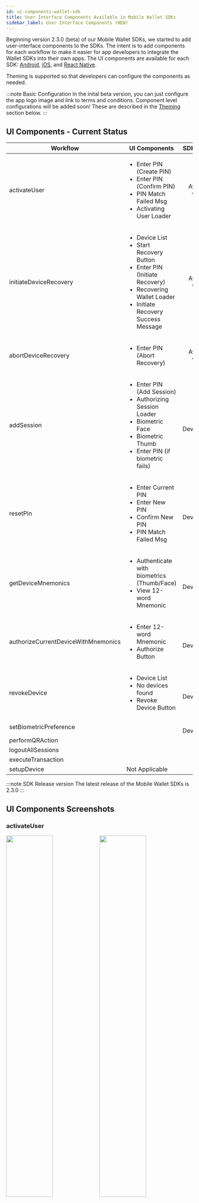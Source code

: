 ```yaml
---
id: ui-components-wallet-sdk
title: User Interface Components Available in Mobile Wallet SDKs
sidebar_label: User Interface Components (NEW)
---
```


Beginning version 2.3.0 (beta) of our Mobile Wallet SDKs, we started to add user-interface components to the SDKs. The intent is to add components for each workflow to make it easier for app developers to integrate the Wallet SDKs into their own apps. The UI components are available for each SDK: [Android](/platform/docs/sdk/mobile-wallet-sdks/android/), [iOS](/platform/docs/sdk/mobile-wallet-sdks/iOS), and [React Native](/platform/docs/sdk/mobile-wallet-sdks/react-native). 

Theming is supported so that developers can configure the components as needed.

:::note Basic Configuration
In the inital beta version, you can just configure the app logo image and link to terms and conditions. Component level configurations will be added soon! These are described in the [Theming](/platform/docs/sdk/ui-components-wallet-sdk/#theming) section below.
:::

## UI Components - Current Status

| Workflow | UI Components | SDK Version | Theming | 
| --- | --- | :---: | :---: |
| activateUser | <ul><li>Enter PIN (Create PIN)</li><li>Enter PIN (Confirm PIN)</li><li>PIN Match Failed Msg</li><li>Activating User Loader</li></ul> | Available v2.3.0 | Aug-2019 |
| initiateDeviceRecovery | <ul><li>Device List</li><li>Start Recovery Button</li><li>Enter PIN (Initiate Recovery)</li><li>Recovering Wallet Loader</li><li>Initiate Recovery Success Message</li></ul> | Available v2.3.0 | Aug-2019 | 
| abortDeviceRecovery | <ul><li>Enter PIN (Abort Recovery)</li></ul> | Available v2.3.0 | Aug-2019 | 
| addSession | <ul><li>Enter PIN (Add Session)</li><li>Authorizing Session Loader</li><li>Biometric Face</li><li>Biometric Thumb</li><li>Enter PIN (if biometric fails)</li><ul> | In Development | Aug-2019 |  
| resetPin | <ul><li>Enter Current PIN</li><li>Enter New PIN</li><li>Confirm New PIN</li><li>PIN Match Failed Msg</li></ul> | In Development | Aug-2019 |
| getDeviceMnemonics | <ul><li>Authenticate with biometrics (Thumb/Face)</li><li>View 12-word Mnemonic</li></ul> | In Development | Aug-2019 | 
| authorizeCurrentDeviceWithMnemonics  | <ul><li>Enter 12-word Mnemonic</li><li>Authorize Button</li></ul> | In Development | Aug-2019 |
| revokeDevice | <ul><li>Device List</li><li>No devices found </li><li>Revoke Device Button</li></ul> | In Development | Aug-2019 |
| setBiometricPreference |  |  In Development | Aug-2019 |
| performQRAction | | |  |
| logoutAllSessions | | | |
| executeTransaction | | | |gulp generate-all-docs-local-server
| setupDevice | Not Applicable | N/A | N/A |

:::note SDK Release version
The latest release of the Mobile Wallet SDKs is 2.3.0
:::

## UI Components Screenshots

### activateUser
<div style="no-wrap">
<img alt-text="create-pin" src="/platform/docs/assets/ui-thru-sdk/activate-user/create-pin.png" width="50%"><img alt-text="confirm-pin" src="/platform/docs/assets/ui-thru-sdk/activate-user/confirm-pin.png" width="50%"><img alt-text="activating-user-loader" src="/platform/docs/assets/ui-thru-sdk/activate-user/activating-user-loader.png" width="50%"><img alt-text="pin-match-failed" src="/platform/docs/assets/ui-thru-sdk/activate-user/pin-match-failed.png" width="50%">
</div>

### initiateDeviceRecovery
<div style="no-wrap">
<img alt-text="recovery-enter-pin" src="/platform/docs/assets/ui-thru-sdk/device-recovery/recovery-enter-pin.png" width="50%"><img alt-text="recovery-loader" src="/platform/docs/assets/ui-thru-sdk/device-recovery/recovery-loader.png" width="50%"><img alt-text="recovery-confirmation-success" src="/platform/docs/assets/ui-thru-sdk/device-recovery/recovery-confirmation-success.png" width="50%">
</div>

### abortDeviceRecovery 
<div style="no-wrap">
<img alt-text="abort-recovery-enter-pin" src="/platform/docs/assets/ui-thru-sdk/device-recovery/abort-recovery-enter-pin.png" width="50%">
</div>

### resetPIN
<div style="no-wrap">
<img alt-text="reset-pin-1" src="/platform/docs/assets/ui-thru-sdk/reset-pin/reset-pin-1.png" width="50%"><img alt-text="reset-pin-2" src="/platform/docs/assets/ui-thru-sdk/reset-pin/reset-pin-2.png" width="50%"><img alt-text="reset-pin-3" src="/platform/docs/assets/ui-thru-sdk/reset-pin/reset-pin-3.png" width="50%">
</div>

### addSession
<div style="no-wrap">
<img alt-text="authorize-session" src="/platform/docs/assets/ui-thru-sdk/add-session/authorize-session.png" width="50%"><img alt-text="auth-loader" src="/platform/docs/assets/ui-thru-sdk/add-session/auth-loader.png" width="50%"><img alt-text="biometric-face" src="/platform/docs/assets/ui-thru-sdk/add-session/biometric-face.png" width="50%"><img alt-text="biometric-face-failed" src="/platform/docs/assets/ui-thru-sdk/add-session/biometric-face-failed.png" width="50%"><img alt-text="biometric-thumb" src="/platform/docs/assets/ui-thru-sdk/add-session/biometric-thumb.png" width="50%"><img alt-text="biometric-face-failed" src="/platform/docs/assets/ui-thru-sdk/add-session/biometric-face-failed.png" width="50%">
</div>

### getDeviceMnemonics
<div style="no-wrap">
<img alt-text="mnemonic-phrase-1" src="/platform/docs/assets/ui-thru-sdk/mnemonic/mnemonic-phrase-1.png" width="50%"><img alt-text="mnemonic-phrase-2" src="/platform/docs/assets/ui-thru-sdk/mnemonic/mnemonic-phrase-2.png" width="50%">
</div>

## Theming
The following is an overview of the components that will be configurable.

<img alt-text="theming" src="/platform/docs/assets/ui-thru-sdk/theming.jpg" width="100%">


## Learn More
To learn more, check out the UI components section in each of the Wallet SDK GitHub Readme files. Scroll down to the sections titled OstWalletUI.
* [Android Wallet SDK](https://github.com/ostdotcom/ost-wallet-sdk-android/tree/release-2.3)
* [iOS Wallet SDK](https://github.com/ostdotcom/ost-wallet-sdk-ios/tree/release-2.3)
* [React-Native Wallet SDK](https://github.com/ostdotcom/ost-wallet-sdk-react-native/tree/release-2.3)